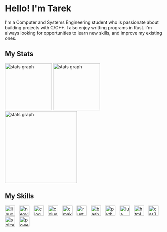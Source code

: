 # Hello! I'm Tarek

I'm a Computer and Systems Engineering student who is passionate about building projects with C/C++. I also enjoy writting programs in Rust. I'm always looking for opportunities to learn new skills, and improve my existing ones.

## My Stats

<div>
  <picture>
    <source media="(prefers-color-scheme: dark)" srcset="https://github-readme-stats.vercel.app/api?username=TarekSaeed0&show_icons=true&include_all_commits=true&count_private=true&theme=github_dark&hide_border=true">
    <source media="(prefers-color-scheme: light)" srcset="https://github-readme-stats.vercel.app/api?username=TarekSaeed0&show_icons=true&include_all_commits=true&count_private=true&hide_border=true">
    <img alt="stats graph" src="https://github-readme-stats.vercel.app/api?username=TarekSaeed0&show_icons=true&include_all_commits=true&count_private=true&hide_border=true" height="150">
  </picture>
  <picture>
    <source media="(prefers-color-scheme: dark)" srcset="https://github-readme-stats.vercel.app/api/top-langs?username=TarekSaeed0&layout=compact&langs_count=6&exclude_repo=.dotfiles&theme=github_dark&hide_border=true">
    <source media="(prefers-color-scheme: light)" srcset="https://github-readme-stats.vercel.app/api/top-langs?username=TarekSaeed0&layout=compact&langs_count=6&exclude_repo=.dotfiles&hide_border=true">
    <img alt="stats graph" src="https://github-readme-stats.vercel.app/api/top-langs?username=TarekSaeed0&layout=compact&langs_count=6&exclude_repo=.dotfiles&hide_border=true" height="150">
  </picture><br>
  <picture>
    <source media="(prefers-color-scheme: dark)" srcset="https://github-readme-activity-graph.vercel.app/graph?username=TarekSaeed0&theme=github-dark&hide_border=true&area=true">
    <source media="(prefers-color-scheme: light)" srcset="https://github-readme-activity-graph.vercel.app/graph?username=TarekSaeed0&theme=github-light&hide_border=true&area=true">
    <img alt="stats graph" src="https://github-readme-activity-graph.vercel.app/graph?username=TarekSaeed0&theme=github-light&hide_border=true&area=true" height="230">
  </picture>
</div>

## My Skills

<div>
  <img src="https://skillicons.dev/icons?i=linux" height="32" alt="linux logo" />
  <img width="6" />
  <img src="https://skillicons.dev/icons?i=neovim" height="32" alt="neovim logo" />
  <img width="6" />
  <img src="https://skillicons.dev/icons?i=c" height="32" alt="c logo" />
  <img width="6" />
  <img src="https://skillicons.dev/icons?i=cpp" height="32" alt="cplusplus logo" />
  <img width="6" />
  <img src="https://skillicons.dev/icons?i=cmake" height="32" alt="cmake logo" />
  <img width="6" />
  <img src="https://skillicons.dev/icons?i=rust" height="32" alt="rust logo" />
  <img width="6" />
  <img src="https://skillicons.dev/icons?i=bash" height="32" alt="bash logo" />
  <img width="6" />
  <img src="https://skillicons.dev/icons?i=py" height="32" alt="python logo" />
  <img width="6" />
  <img src="https://skillicons.dev/icons?i=lua" height="32" alt="lua logo" />
  <img width="6" />
  <img src="https://skillicons.dev/icons?i=html" height="32" alt="html5 logo" />
  <img width="6" />
  <img src="https://skillicons.dev/icons?i=css" height="32" alt="css3 logo" />
  <img width="6" />
  <img src="https://skillicons.dev/icons?i=sqlite" height="32" alt="sqlite logo"/>
  <img width="6" />
  <img src="https://skillicons.dev/icons?i=powershell" height="32" alt="powershell logo" />
</div>
